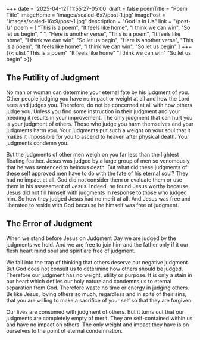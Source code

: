 +++
date = '2025-04-12T11:55:27-05:00'
draft = false
poemTitle = "Poem Title"
imageHome = 'images/scaled-6x7/post-1.jpg'
imagePost = "images/scaled-16x9/post-1.jpg"
description = "God Is in Us"
link = "/post-1/"
poem = [
    "This is a poem",
    "It feels like home",
    "I think we can win",
    "So let us begin",
    " ",
    "Here is another verse",
    "This is a poem",
    "It feels like home",
    "I think we can win",
    "So let us begin",
    "Here is another verse",
    "This is a poem",
    "It feels like home",
    "I think we can win",
    "So let us begin"
]
+++
{{< ulist "This is a poem" "It feels like home" "I think we can win" "So let us begin" >}}
## The Futility of Judgment
No man or woman can determine your eternal fate by his judgment of you. Other people judging you have no impact or weight at all and how the Lord sees and judges you. Therefore, do not be concerned at all with how others judge you. Unless you find some instruction in their judgment and your heeding it results in your improvement. The only judgment that can hurt you is your judgment of others. Those who judge you harm themselves and your judgments harm you. Your  judgments put such a weight on your soul that it makes it impossible for you to ascend to heaven after physical death. Your judgments condemn you.

But the judgments of other men weigh on you far less than the lightest floating feather. Jesus was judged by a large group of men so venomously that he was sentenced to heinous death. But what did these judgments of these self approved men have to do with the fate of his eternal soul? They had no impact at all. God did not consider them or evaluate them or use them in his assessment of Jesus. Indeed, he found Jesus worthy because Jesus did not fill himself with judgments in response to those who judged him. So how they judged Jesus had no merit at all. And Jesus was free and liberated to reside with God because he himself was free of judgment.

## The Error of Judgment
When we stand before Jesus on Judgment Day we are judged by the judgments we hold. And we are free to join him and the father only if it our flesh heart mind soul and spirit are free of judgment.

We fall into the trap of thinking that others deserve our negative judgment. But God does not consult us to determine how others should be judged. Therefore our judgment has no weight, utility or purpose. It is only a stain in our heart which defiles our holy nature and condemns us to eternal separation from God. Therefore waste no time or energy in judging others. Be like Jesus, loving others so much, regardless and in spite of their sins, that you are willing to make a sacrifice of your self so that they are forgiven.

Our lives are consumed with judgment of others. But it turns out that our judgments are completely empty of merit. They are self-contained within us and have no impact on others. The only weight and impact they have is on ourselves to the point of eternal condemnation.

